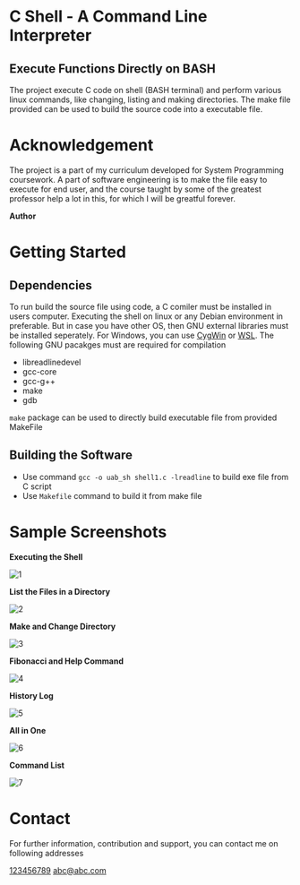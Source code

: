 # C Shell - A Command Line Interpreter
## Execute Functions Directly on BASH
The project execute C code on shell (BASH terminal) and perform various linux commands, like changing, listing and making directories. The make file provided can be used to build the source code into a executable file. 
# Acknowledgement
The project is a part of my curriculum developed for System Programming coursework. A part of software engineering is to make the file easy to execute for end user, and the course taught by some of the greatest professor help a lot in this, for which I will be greatful forever. 

**Author**
# Getting Started
## Dependencies
To run build the source file using code, a C comiler must be installed in users computer. Executing the shell on linux or any Debian environment in preferable. But in case you have other OS, then GNU external libraries must be installed seperately. For Windows, you can use [CygWin](https://www.cygwin.com/install.html) or [WSL](https://docs.microsoft.com/en-us/windows/wsl/install). 
The following GNU pacakges must are required for compilation
- libreadlinedevel
- gcc-core
- gcc-g++
- make
- gdb

`make` package can be used to directly build executable file from provided MakeFile

## Building the Software
- Use command `gcc -o uab_sh shell1.c -lreadline` to build exe file from C script
- Use `Makefile` command to build it from make file

# Sample Screenshots
**Executing the Shell**

![1](https://user-images.githubusercontent.com/38018683/163719619-6d243028-35f3-4cfc-981b-cca6f1676c3d.png)

**List the Files in a Directory**

![2](https://user-images.githubusercontent.com/38018683/163720899-b865e4d0-5081-429a-8134-28e7a1bfebc8.png)

**Make and Change Directory**

![3](https://user-images.githubusercontent.com/38018683/163720900-06081af6-1656-4316-81eb-3aa1390abcfe.png)

**Fibonacci and Help Command**

![4](https://user-images.githubusercontent.com/38018683/163720901-dffd6524-3c4d-43bc-b5e3-45cd8436f206.png)

**History Log**

![5](https://user-images.githubusercontent.com/38018683/163720904-bc2fa162-4545-4018-b833-bb72261dfffe.png)

**All in One**

![6](https://user-images.githubusercontent.com/38018683/163720908-46066447-afb1-44eb-aa6c-0e5907906b1a.png)

**Command List**

![7](https://user-images.githubusercontent.com/38018683/163720910-7de8c2e2-c98f-4b5e-84f9-0046823ff86d.png)

# Contact
For further information, contribution and support, you can contact me on following addresses

[123456789](tel:123456789)
[abc@abc.com](mailto:abc@abc.com)
